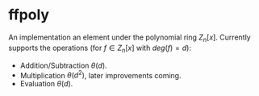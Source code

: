 # ffpoly

An implementation an element under the polynomial ring $Z_n[x]$. Currently
supports the operations (for $f \in Z_n[x]$ with $deg(f) = d$):

- Addition/Subtraction $\theta(d)$.
- Multiplication $\theta(d^2)$, later improvements coming.
- Evaluation $\theta(d)$.
